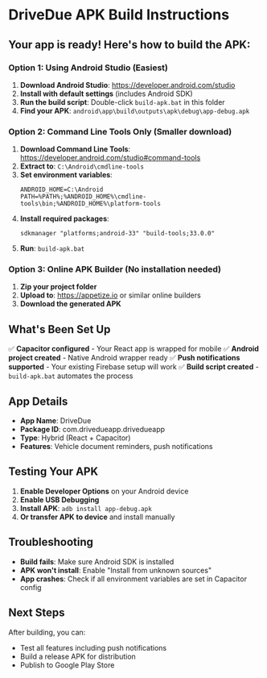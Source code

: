 # DriveDue APK Build Instructions

## Your app is ready! Here's how to build the APK:

### Option 1: Using Android Studio (Easiest)

1. **Download Android Studio**: https://developer.android.com/studio
2. **Install with default settings** (includes Android SDK)
3. **Run the build script**: Double-click `build-apk.bat` in this folder
4. **Find your APK**: `android\app\build\outputs\apk\debug\app-debug.apk`

### Option 2: Command Line Tools Only (Smaller download)

1. **Download Command Line Tools**: https://developer.android.com/studio#command-tools
2. **Extract to**: `C:\Android\cmdline-tools`
3. **Set environment variables**:
   ```
   ANDROID_HOME=C:\Android
   PATH=%PATH%;%ANDROID_HOME%\cmdline-tools\bin;%ANDROID_HOME%\platform-tools
   ```
4. **Install required packages**:
   ```
   sdkmanager "platforms;android-33" "build-tools;33.0.0"
   ```
5. **Run**: `build-apk.bat`

### Option 3: Online APK Builder (No installation needed)

1. **Zip your project folder**
2. **Upload to**: https://appetize.io or similar online builders
3. **Download the generated APK**

## What's Been Set Up

✅ **Capacitor configured** - Your React app is wrapped for mobile
✅ **Android project created** - Native Android wrapper ready
✅ **Push notifications supported** - Your existing Firebase setup will work
✅ **Build script created** - `build-apk.bat` automates the process

## App Details

- **App Name**: DriveDue
- **Package ID**: com.drivedueapp.drivedueapp
- **Type**: Hybrid (React + Capacitor)
- **Features**: Vehicle document reminders, push notifications

## Testing Your APK

1. **Enable Developer Options** on your Android device
2. **Enable USB Debugging**
3. **Install APK**: `adb install app-debug.apk`
4. **Or transfer APK to device** and install manually

## Troubleshooting

- **Build fails**: Make sure Android SDK is installed
- **APK won't install**: Enable "Install from unknown sources"
- **App crashes**: Check if all environment variables are set in Capacitor config

## Next Steps

After building, you can:
- Test all features including push notifications
- Build a release APK for distribution
- Publish to Google Play Store
